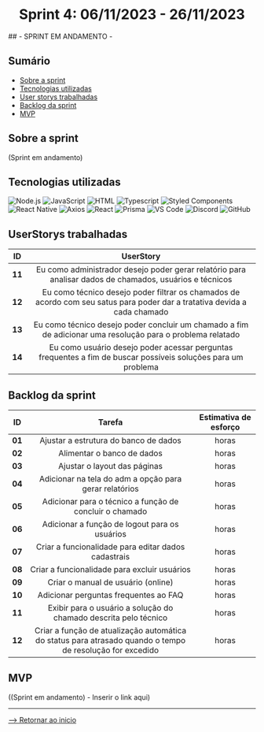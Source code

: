 <h1 align="center">Sprint 4: 06/11/2023 - 26/11/2023</h1>
## - SPRINT EM ANDAMENTO -

## Sumário

- [Sobre a sprint](#Sobre-a-sprint)
- [Tecnologias utilizadas](#Tecnologias-utilizadas)
- [User storys trabalhadas](#UserStorys-trabalhadas)
- [Backlog da sprint](#Backlog-da-sprint)
- [MVP](#MVP)


## Sobre a sprint

(Sprint em andamento)

## Tecnologias utilizadas

<span id="tecnologias">
<img src="https://img.shields.io/badge/Node.Js-CED4DA?style=opensans&logo=nodedotjs&logoColor=white&color=blue" alt="Node.js" />
<img src="https://img.shields.io/badge/JavaScript-black?style=opensans&logo=javascript&logoColor=white&color=blue" alt="JavaScript" />
<img src="https://img.shields.io/badge/%3C%2F%3E_HTML%20-%20black?style=opensans&logo=html&logoColor=white&color=blue" alt ="HTML" />
<img src="https://img.shields.io/badge/TypeScript-CED4DA?style=opensans&logo=typescript&logoColor=white&color=blue" alt="Typescript" />
<img src="https://img.shields.io/badge/Styled_Components-CED4DA?opensans&logo=styled-components&logoColor=white&color=blue" alt="Styled Components" /> 
<img src="https://img.shields.io/badge/React_Native-CED4DA?opensans&logo=react&logoColor=white&color=blue" alt="React Native" /> 
<img src="https://img.shields.io/badge/Axios-CED4DA?opensans&logo=axios&logoColor=white&color=blue" alt="Axios" /> 
<img src="https://img.shields.io/badge/React-CED4DA?opensans&logo=react&logoColor=white&color=blue" alt="React" /> 
<img src="https://img.shields.io/badge/Prisma-CED4DA?opensans&logo=prisma&logoColor=white&color=blue" alt="Prisma" /> 
<img src="https://img.shields.io/badge/VS_Code-CED4DA?opensans&logo=visual%20studio%20code&logoColor=white&color=blue" alt="VS Code" />
<img src="https://img.shields.io/badge/Discord-CED4DA?opensans&logo=discord&logoColor=white&color=blue" alt="Discord" /> 
<img src="https://img.shields.io/badge/GitHub-CED4DA?opensans&logo=github&logoColor=whitek&color=blue" alt="GitHub" /> 

## UserStorys trabalhadas

 ID | UserStory |
|:--------------:  | :----------:|
| **11** | Eu como administrador desejo poder gerar relatório para analisar dados de chamados, usuários e técnicos |
| **12** | Eu como técnico desejo poder filtrar os chamados de acordo com seu satus para poder dar a tratativa devida a cada chamado |
| **13** | Eu como técnico desejo poder concluir um chamado a fim de adicionar uma resolução para o problema relatado |
| **14** | Eu como usuário desejo poder acessar perguntas frequentes a fim de buscar possíveis soluções para um problema |   

## Backlog da sprint

 ID | Tarefa | Estimativa de esforço |
|:--------------:  | :----------:|:--------------:|
| **01** | Ajustar a estrutura do banco de dados |  horas |
| **02** | Alimentar o banco de dados |  horas |
| **03** | Ajustar o layout das páginas |  horas |
| **04** | Adicionar na tela do adm a opção para gerar relatórios |  horas |  
| **05** | Adicionar para o técnico a função de concluir o chamado |  horas |
| **06** | Adicionar a função de logout para os usuários |  horas |  
| **07** | Criar a funcionalidade para editar dados cadastrais |  horas |  
| **08** | Criar a funcionalidade para excluir usuários |  horas | 
| **09** | Criar o manual de usuário (online) |  horas | 
| **10** | Adicionar perguntas frequentes ao FAQ  |  horas |
| **11** | Exibir para o usuário a solução do chamado descrita pelo técnico |  horas | 
| **12** | Criar a função de atualização automática do status para atrasado quando o tempo de resolução for excedido |  horas |

## MVP

((Sprint em andamento) - Inserir o link aqui)

<hr>

[--> Retornar ao inicio](#Sumário)
